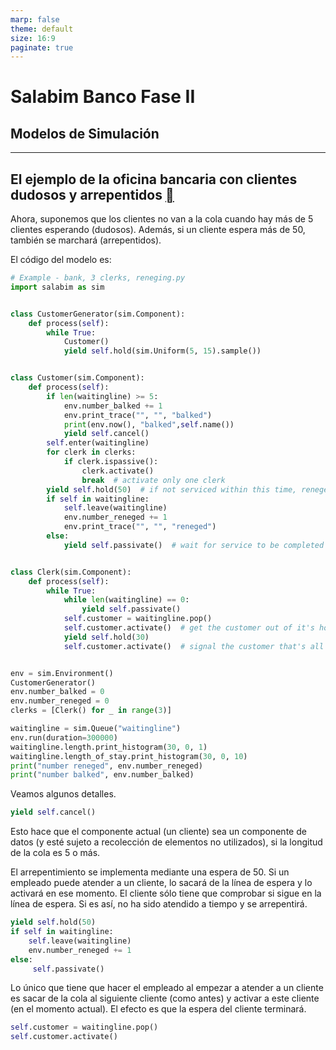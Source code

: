 ```yaml
---
marp: false
theme: default
size: 16:9
paginate: true
---
```


# Salabim Banco Fase II

## Modelos de Simulación

---

## El ejemplo de la oficina bancaria con clientes dudosos y arrepentidos [](https://www.salabim.org/manual/Modelling.html#the-bank-office-example-with-balking-and-reneging "Permalink to this heading")

Ahora, suponemos que los clientes no van a la cola cuando hay más de 5 clientes esperando (dudosos). Además, si un cliente espera más de 50, también se marchará (arrepentidos).

El código del modelo es:

```python
# Example - bank, 3 clerks, reneging.py
import salabim as sim


class CustomerGenerator(sim.Component):
    def process(self):
        while True:
            Customer()
            yield self.hold(sim.Uniform(5, 15).sample())


class Customer(sim.Component):
    def process(self):
        if len(waitingline) >= 5:
            env.number_balked += 1
            env.print_trace("", "", "balked")
            print(env.now(), "balked",self.name())            
            yield self.cancel()
        self.enter(waitingline)
        for clerk in clerks:
            if clerk.ispassive():
                clerk.activate()
                break  # activate only one clerk
        yield self.hold(50)  # if not serviced within this time, renege
        if self in waitingline:
            self.leave(waitingline)
            env.number_reneged += 1
            env.print_trace("", "", "reneged")
        else:
            yield self.passivate()  # wait for service to be completed


class Clerk(sim.Component):
    def process(self):
        while True:
            while len(waitingline) == 0:
                yield self.passivate()
            self.customer = waitingline.pop()
            self.customer.activate()  # get the customer out of it's hold(50)
            yield self.hold(30)
            self.customer.activate()  # signal the customer that's all's done


env = sim.Environment()
CustomerGenerator()
env.number_balked = 0
env.number_reneged = 0
clerks = [Clerk() for _ in range(3)]

waitingline = sim.Queue("waitingline")
env.run(duration=300000)
waitingline.length.print_histogram(30, 0, 1)
waitingline.length_of_stay.print_histogram(30, 0, 10)
print("number reneged", env.number_reneged)
print("number balked", env.number_balked)

```

Veamos algunos detalles.

```python
yield self.cancel()
```

Esto hace que el componente actual (un cliente) sea un componente de datos (y esté sujeto a recolección de elementos no utilizados), si la longitud de la cola es 5 o más.

El arrepentimiento se implementa mediante una espera de 50. Si un empleado puede atender a un cliente, lo sacará de la línea de espera y lo activará en ese momento. El cliente sólo tiene que comprobar si sigue en la línea de espera. Si es así, no ha sido atendido a tiempo y se arrepentirá.

```python
yield self.hold(50)
if self in waitingline:
    self.leave(waitingline)
    env.number_reneged += 1
else:
     self.passivate()

```

Lo único que tiene que hacer el empleado al empezar a atender a un cliente es sacar de la cola al siguiente cliente (como antes) y activar a este cliente (en el momento actual). El efecto es que la espera del cliente terminará.

```python
self.customer = waitingline.pop()
self.customer.activate()

```

